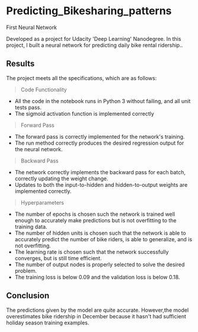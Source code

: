 # Predicting_Bikesharing_patterns
First Neural Network

Developed as a project for Udacity 'Deep Learning' Nanodegree. In this project, I built a neural network for predicting daily bike rental ridership..

## Results

The project meets all the specifications, which are as follows:

> Code Functionality
* All the code in the notebook runs in Python 3 without failing, and all unit tests pass.
* The sigmoid activation function is implemented correctly

> Forward Pass
* The forward pass is correctly implemented for the network's training.
* The run method correctly produces the desired regression output for the neural network.

> Backward Pass
* The network correctly implements the backward pass for each batch, correctly updating the weight change.
* Updates to both the input-to-hidden and hidden-to-output weights are implemented correctly.

> Hyperparameters
* The number of epochs is chosen such the network is trained well enough to accurately make predictions but is not overfitting to the training data.
* The number of hidden units is chosen such that the network is able to accurately predict the number of bike riders, is able to generalize, and is not overfitting.
* The learning rate is chosen such that the network successfully converges, but is still time efficient.
* The number of output nodes is properly selected to solve the desired problem.
* The training loss is below 0.09 and the validation loss is below 0.18.

## Conclusion

The predictions given by the model are quite accurate. However,the model overestimates bike ridership in December because it hasn't had sufficient holiday season training examples.
